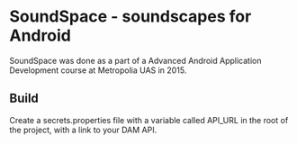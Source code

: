 # SoundSpace - soundscapes for Android
SoundSpace was done as a part of a Advanced Android Application Development course at Metropolia UAS in 2015.

## Build
Create a secrets.properties file with a variable called API_URL in the root of the project,
with a link to your DAM API.
